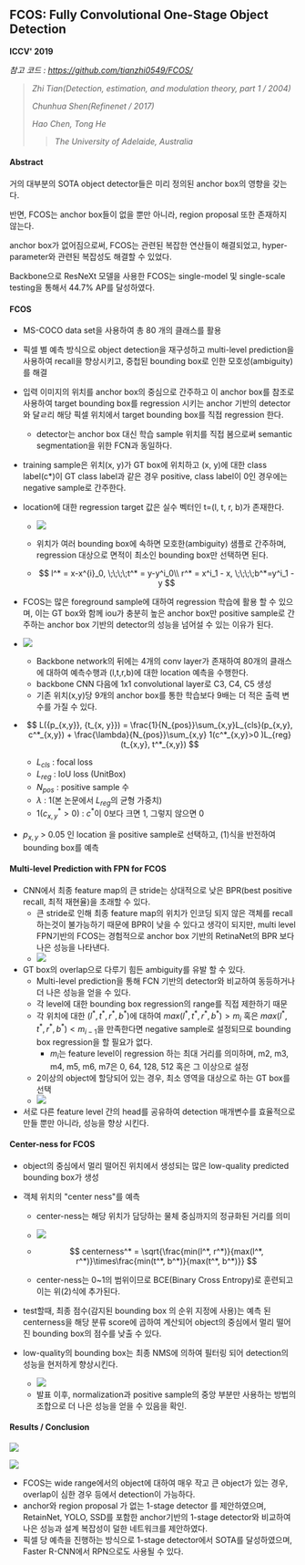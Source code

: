 ## FCOS: Fully Convolutional One-Stage Object Detection

**ICCV' 2019**

*참고 코드 : https://github.com/tianzhi0549/FCOS/*

> *Zhi Tian(Detection, estimation, and modulation theory, part 1 / 2004)*
>
> *Chunhua Shen(Refinenet / 2017)*
>
> *Hao Chen, Tong He*
>
> > *The University of Adelaide, Australia*

#### Abstract

 거의 대부분의 SOTA object detector들은 미리 정의된 anchor box의 영향을 갖는다. 

 반면, FCOS는 anchor box들이 없을 뿐만 아니라, region proposal 또한 존재하지 않는다.

 anchor box가 없어짐으로써, FCOS는 관련된 복잡한 연산들이 해결되었고, hyper-parameter와 관련된 복잡성도 해결할 수 있었다.

 Backbone으로 ResNeXt 모델을 사용한 FCOS는 single-model 및 single-scale testing을 통해서 44.7% AP를 달성하였다.



#### FCOS

* MS-COCO data set을 사용하여 총 80 개의 클래스를 활용

* 픽셀 별 예측 방식으로 object detection을 재구성하고 multi-level prediction을 사용하여 recall을 향상시키고, 중첩된 bounding box로 인한 모호성(ambiguity)를 해결

* 입력 이미지의 위치를 anchor box의 중심으로 간주하고 이 anchor box를 참조로 사용하여 target bounding box를 regression 시키는 anchor 기반의 detector와 달ㄹ리 해당 픽셀 위치에서 target bounding box를 직접 regression 한다.

  * detector는 anchor box 대신 학습 sample 위치를 직접 봄으로써 semantic segmentation을 위한 FCN과 동일하다.

* training sample은 위치(x, y)가 GT box에 위치하고 (x, y)에 대한 class label(c*)이 GT class label과 같은 경우 positive, class label이 0인 경우에는 negative sample로 간주한다.

* location에 대한 regression target 값은 실수 벡터인 t=(l, t, r, b)가 존재한다.

  * ![](./image/fig1.png)

  * 위치가 여러 bounding box에 속하면 모호한(ambiguity) 샘플로 간주하며, regression 대상으로 면적이 최소인 bounding box만 선택하면 된다.

  * $$
    l^* = x-x^{i}_0, \;\;\;\;t^* = y-y^i_0\\
    r^* = x^i_1 - x, \;\;\;\;b^*=y^i_1 - y
    $$

* FCOS는 많은 foreground sample에 대하여 regression 학습에 활용 할 수 있으며, 이는 GT box와 함께 iou가 충분히 높은 anchor box만 positive sample로 간주하는 anchor box 기반의 detector의 성능을 넘어설 수 있는 이유가 된다.

* ![](./image/fig2.png)

  * Backbone network의 뒤에는 4개의 conv layer가 존재하여 80개의 클래스에 대하여 예측수행과 (l,t,r,b)에 대한 location 예측을 수행한다.
  * backbone CNN 다음에 1x1 convolutional layer로 C3, C4, C5 생성
  * 기존 위치(x,y)당 9개의 anchor box를 통한 학습보다 9배는 더 적은 출력 변수를 가질 수 있다.

* $$
  L({p_{x,y}}, {t_{x, y}}) = \frac{1}{N_{pos}}\sum_{x,y}L_{cls}(p_{x,y}, c^*_{x,y}) + \frac{\lambda}{N_{pos}}\sum_{x,y} 1(c^*_{x,y}>0 )L_{reg}(t_{x,y}, t^*_{x,y})
  $$

  * $L_{cls}$ : focal loss
  * $L_{reg}$ : IoU loss (UnitBox)
  * $N_{pos}$ : positive sample 수
  * $\lambda$ : 1(본 논문에서 $L_{reg}$의 균형 가중치)
  * $1(c^*_{x,y}>0 )$ : $c^*$이 0보다 크면 1, 그렇지 않으면 0

* $p_{x,y}$ > 0.05 인 location 을 positive sample로 선택하고, (1)식을 반전하여 bounding box를 예측



#### Multi-level Prediction with FPN for FCOS

* CNN에서 최종 feature map의 큰 stride는 상대적으로 낮은 BPR(best positive recall, 최적 재현율)을 초래할 수 있다.
  * 큰 stride로 인해 최종 feature map의 위치가 인코딩 되지 않은 객체를 recall 하는것이 불가능하기 때문에 BPR이 낮을 수 있다고 생각이 되지만, multi level FPN기반의 FCOS는 경험적으로 anchor box 기반의 RetinaNet의 BPR 보다 나은 성능을 나타낸다.
  * ![](./image/fig3.png)
* GT box의 overlap으로 다루기 힘든 ambiguity를 유발 할 수 있다.
  * Multi-level prediction을 통해 FCN 기반의 detector와 비교하여 동등하거나 더 나은 성능을 얻을 수 있다.
  * 각 level에 대한 bounding box regression의 range를 직접 제한하기 때문
  * 각 위치에 대한 $(l^*,t^*,r^*,b^*)$에 대하여 $max(l^*,t^*,r^*,b^*)>m_i$ 혹은 $max(l^*,t^*,r^*,b^*)<m_{i-1}$을 만족한다면 negative sample로 설정되므로 bounding box regression을 할 필요가 없다.
    * $m_i$는 feature level이 regression 하는 최대 거리를 의미하며, m2, m3, m4, m5, m6, m7은 0, 64, 128, 512 혹은 그 이상으로 설정
  * 2이상의 object에 할당되어 있는 경우, 최소 영역을 대상으로 하는 GT box를 선택
  * ![](./image/fig4.png)
* 서로 다른 feature level 간의 head를 공유하여 detection 매개변수를 효율적으로 만들 뿐만 아니라, 성능을 향상 시킨다.



#### Center-ness for FCOS

* object의 중심에서 멀리 떨어진 위치에서 생성되는 많은 low-quality predicted bounding box가 생성

* 객체 위치의 "center ness"를 예측

  * center-ness는 해당 위치가 담당하는 물체 중심까지의 정규화된 거리를 의미

  * ![](./image/fig5.png)

  * $$
    centerness^* = \sqrt{\frac{min(l^*, r^*)}{max(l^*, r^*)}\times\frac{min(t^*, b^*)}{max(t^*, b^*)}}
    $$

  * center-ness는 0~1의 범위이므로 BCE(Binary Cross Entropy)로 훈련되고 이는 위(2)식에 추가된다.

* test할때, 최종 점수(감지된 bounding box 의 순위 지정에 사용)는 예측 된 centerness을 해당 분류 score에 곱하여 계산되어 object의 중심에서 멀리 떨어진 bounding box의 점수를 낮출 수 있다.

* low-quality의 bounding box는 최종 NMS에 의하여 필터링 되어 detection의 성능을 현저하게 향상시킨다.

  * ![](./image/fig6.png)
  * 발표 이후,  normalization과 positive sample의 중앙 부분만 사용하는 방법의 조합으로 더 나은 성능을 얻을 수 있음을 확인.



#### Results / Conclusion

![](./image/fig8.png)

![](./image/fig7.png)

* FCOS는 wide range에서의 object에 대하여 매우 작고 큰 object가 있는 경우, overlap이 심한 경우 등에서 detection이 가능하다.
* anchor와 region proposal 가 없는 1-stage detector 를 제안하였으며, RetainNet, YOLO, SSD를 포함한 anchor기반의 1-stage detector와 비교하여 나은 성능과 설계 복잡성이 덜한 네트워크를 제안하였다.
* 픽셀 당 예측을 진행하는 방식으로 1-stage detector에서 SOTA를 달성하였으며, Faster R-CNN에서 RPN으로도 사용될 수 있다.